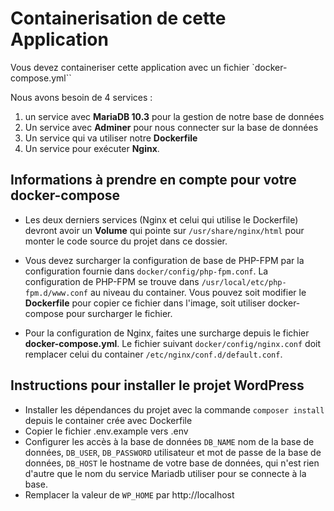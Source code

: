# Containerisation de cette Application

Vous devez containeriser cette application avec un fichier `docker-compose.yml``

Nous avons besoin de 4 services :

 1. un service avec **MariaDB 10.3** pour la gestion de notre base de données
 2. Un service  avec **Adminer** pour nous connecter sur la base de données
 3. Un service qui va utiliser notre **Dockerfile**
 4. Un service pour exécuter **Nginx**.

## Informations à prendre en compte pour votre docker-compose

- Les deux derniers services (Nginx et celui qui utilise le Dockerfile) devront avoir un **Volume** qui pointe sur `/usr/share/nginx/html` pour monter le code source du projet dans ce dossier.

- Vous devez surcharger la configuration de base de PHP-FPM par la configuration fournie dans `docker/config/php-fpm.conf`. La configuration de PHP-FPM se trouve dans `/usr/local/etc/php-fpm.d/www.conf` au niveau du container. Vous pouvez soit modifier le **Dockerfile** pour copier ce fichier dans l'image, soit utiliser docker-compose pour surcharger le fichier.

- Pour la configuration de Nginx, faites une surcharge depuis le fichier **docker-compose.yml**. Le fichier suivant `docker/config/nginx.conf` doit remplacer celui du container `/etc/nginx/conf.d/default.conf`.

## Instructions pour installer le projet WordPress
- Installer les dépendances du projet avec la commande `composer install` depuis le container crée avec Dockerfile
- Copier le fichier .env.example vers .env 
- Configurer les accès à la base de données `DB_NAME` nom de la base de données, `DB_USER`, `DB_PASSWORD` utilisateur et mot de passe de la base de données, `DB_HOST` le hostname de votre base de données, qui n'est rien d'autre que le nom du service Mariadb utiliser pour se connecte à la base.
- Remplacer la valeur de `WP_HOME` par http://localhost